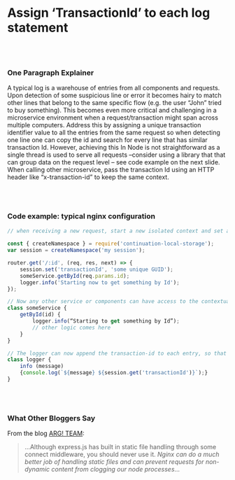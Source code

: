 # Assign ‘TransactionId’ to each log statement

<br/><br/>


### One Paragraph Explainer

A typical log is a warehouse of entries from all components and requests. Upon detection of some suspicious line or error it becomes hairy to match other lines that belong to the same specific flow (e.g. the user “John” tried to buy something). This becomes even more critical and challenging in a microservice environment when a request/transaction might span across multiple computers. Address this by assigning a unique transaction identifier value to all the entries from the same request so when detecting one line one can copy the id and search for every line that has similar transaction Id. However, achieving this In Node is not straightforward as a single thread is used to serve all requests –consider using a library that that can group data on the request level – see code example on the next slide. When calling other microservice, pass the transaction Id using an HTTP header like “x-transaction-id” to keep the same context.

<br/><br/>


### Code example: typical nginx configuration

```javascript
// when receiving a new request, start a new isolated context and set a transaction Id. The following example is using the NPM library continuation-local-storage to isolate requests
 
const { createNamespace } = require('continuation-local-storage');
var session = createNamespace('my session');

router.get('/:id', (req, res, next) => {
    session.set('transactionId', 'some unique GUID');
    someService.getById(req.params.id);
    logger.info('Starting now to get something by Id');
});

// Now any other service or components can have access to the contextual, per-request, data
class someService {
    getById(id) {
        logger.info(“Starting to get something by Id”);
        // other logic comes here
    }
}

// The logger can now append the transaction-id to each entry, so that entries from the same request will have the same value
class logger {
    info (message)
    {console.log(`${message} ${session.get('transactionId')}`);}
}
```

<br/><br/>

### What Other Bloggers Say
From the blog [ARG! TEAM](http://blog.argteam.com/coding/hardening-node-js-for-production-part-2-using-nginx-to-avoid-node-js-load):
> ...Although express.js has built in static file handling through some connect middleware, you should never use it. *Nginx can do a much better job of handling static files and can prevent requests for non-dynamic content from clogging our node processes*...
